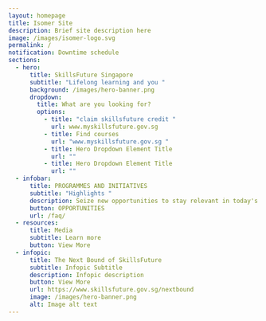 ```yaml
---
layout: homepage
title: Isomer Site
description: Brief site description here
image: /images/isomer-logo.svg
permalink: /
notification: Downtime schedule
sections:
  - hero:
      title: SkillsFuture Singapore
      subtitle: "Lifelong learning and you "
      background: /images/hero-banner.png
      dropdown:
        title: What are you looking for?
        options:
          - title: "claim skillsfuture credit "
            url: www.myskillsfuture.gov.sg
          - title: Find courses
            url: "www.myskillsfuture.gov.sg "
          - title: Hero Dropdown Element Title
            url: ""
          - title: Hero Dropdown Element Title
            url: ""
  - infobar:
      title: PROGRAMMES AND INITIATIVES
      subtitle: "Highlights "
      description: Seize new opportunities to stay relevant in today's new economy
      button: OPPORTUNITIES
      url: /faq/
  - resources:
      title: Media
      subtitle: Learn more
      button: View More
  - infopic:
      title: The Next Bound of SkillsFuture
      subtitle: Infopic Subtitle
      description: Infopic description
      button: View More
      url: https://www.skillsfuture.gov.sg/nextbound
      image: /images/hero-banner.png
      alt: Image alt text
---
```

